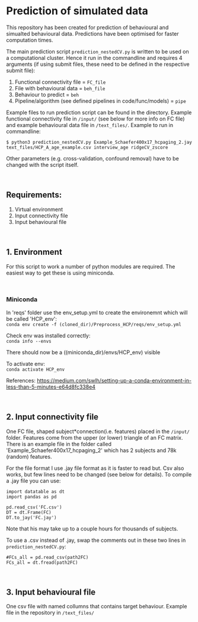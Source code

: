 # Prediction of simulated data

This repository has been created for prediction of behavioural and simualted behavioural data. Predictions have been optimised for faster computation times.

The main prediction script `prediction_nestedCV.py` is written to be used on a computational cluster. Hence it run in the commandline and requires 4 arguments (if using submit files, these need to be defined in the respective submit file):

1. Functional connectivity file = `FC_file`
2. File with behavioural data = `beh_file`
3. Behaviour to predict = `beh`
4. Pipeline/algorithm (see defined pipelines in code/func/models) = `pipe`

Example files to run prediction script can be found in the directory. Example functional connectivity file in `/input/` (see below for more info on FC file) and example behavioural data file in `/text_files/`. Example to run in commandline:
```
$ python3 prediction_nestedCV.py Example_Schaefer400x17_hcpaging_2.jay text_files/HCP_A_age_example.csv interview_age ridgeCV_zscore
```

Other parameters (e.g. cross-validation, confound removal) have to be changed with the script itself.


<br />


## Requirements:
1. Virtual environment
2. Input connectivity file
3. Input behavioural file

<br />

## 1. Environment
For this script to work a number of python modules are required. The easiest way to get these is using miniconda.

<br />

### Miniconda
In 'reqs' folder use the env_setup.yml to create the environemnt which will be called 'HCP_env':  
`conda env create -f (cloned_dir)/Preprocess_HCP/reqs/env_setup.yml`

Check env was installed correctly:  
`conda info --envs`

There should now be a ((miniconda_dir)/envs/HCP_env) visible

To activate env:  
`conda activate HCP_env`

References: https://medium.com/swlh/setting-up-a-conda-environment-in-less-than-5-minutes-e64d8fc338e4

<br />

## 2. Input connectivity file
One FC file, shaped subject*connection(i.e. features) placed in the `/input/` folder. Features come from the upper (or lower) triangle of an FC matrix. There is an example file in the folder called 'Example_Schaefer400x17_hcpaging_2' which has 2 subjects and 78k (random) features.

For the file format I use .jay file format as it is faster to read but. Csv also works, but few lines need to be changed (see below for details). To compile a .jay file you can use:

```
import datatable as dt
import pandas as pd

pd.read_csv('FC.csv')
DT = dt.Frame(FC)
DT.to_jay('FC.jay')
```

Note that his may take up to a couple hours for thousands of subjects.

To use a .csv instead of .jay, swap the comments out in these two lines in `prediction_nestedCV.py`: 
```
#FCs_all = pd.read_csv(path2FC)
FCs_all = dt.fread(path2FC)
```

<br />

## 3. Input behavioural file
One csv file with named collumns that contains target behaviour. Example file in the repository in `/text_files/`
